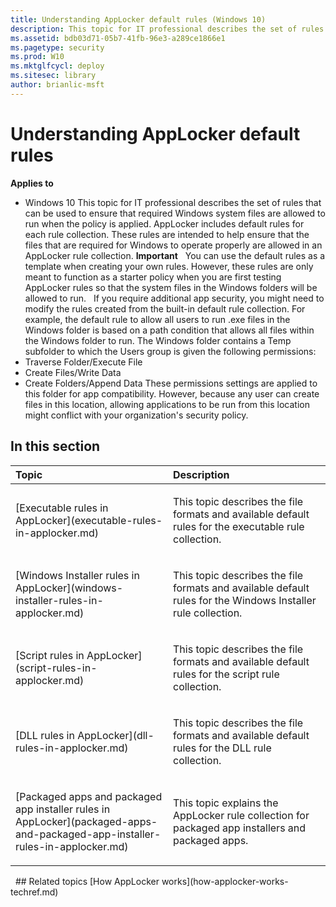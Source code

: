 ```yaml
---
title: Understanding AppLocker default rules (Windows 10)
description: This topic for IT professional describes the set of rules that can be used to ensure that required Windows system files are allowed to run when the policy is applied.
ms.assetid: bdb03d71-05b7-41fb-96e3-a289ce1866e1
ms.pagetype: security
ms.prod: W10
ms.mktglfcycl: deploy
ms.sitesec: library
author: brianlic-msft
---
```

# Understanding AppLocker default rules
**Applies to**
-   Windows 10
This topic for IT professional describes the set of rules that can be used to ensure that required Windows system files are allowed to run when the policy is applied.
AppLocker includes default rules for each rule collection. These rules are intended to help ensure that the files that are required for Windows to operate properly are allowed in an AppLocker rule collection.
**Important**  
You can use the default rules as a template when creating your own rules. However, these rules are only meant to function as a starter policy when you are first testing AppLocker rules so that the system files in the Windows folders will be allowed to run.
 
If you require additional app security, you might need to modify the rules created from the built-in default rule collection. For example, the default rule to allow all users to run .exe files in the Windows folder is based on a path condition that allows all files within the Windows folder to run. The Windows folder contains a Temp subfolder to which the Users group is given the following permissions:
-   Traverse Folder/Execute File
-   Create Files/Write Data
-   Create Folders/Append Data
These permissions settings are applied to this folder for app compatibility. However, because any user can create files in this location, allowing applications to be run from this location might conflict with your organization's security policy.
## In this section
<table>
<colgroup>
<col width="50%" />
<col width="50%" />
</colgroup>
<thead>
<tr class="header">
<th align="left">Topic</th>
<th align="left">Description</th>
</tr>
</thead>
<tbody>
<tr class="odd">
<td align="left"><p>[Executable rules in AppLocker](executable-rules-in-applocker.md)</p></td>
<td align="left"><p>This topic describes the file formats and available default rules for the executable rule collection.</p></td>
</tr>
<tr class="even">
<td align="left"><p>[Windows Installer rules in AppLocker](windows-installer-rules-in-applocker.md)</p></td>
<td align="left"><p>This topic describes the file formats and available default rules for the Windows Installer rule collection.</p></td>
</tr>
<tr class="odd">
<td align="left"><p>[Script rules in AppLocker](script-rules-in-applocker.md)</p></td>
<td align="left"><p>This topic describes the file formats and available default rules for the script rule collection.</p></td>
</tr>
<tr class="even">
<td align="left"><p>[DLL rules in AppLocker](dll-rules-in-applocker.md)</p></td>
<td align="left"><p>This topic describes the file formats and available default rules for the DLL rule collection.</p></td>
</tr>
<tr class="odd">
<td align="left"><p>[Packaged apps and packaged app installer rules in AppLocker](packaged-apps-and-packaged-app-installer-rules-in-applocker.md)</p></td>
<td align="left"><p>This topic explains the AppLocker rule collection for packaged app installers and packaged apps.</p></td>
</tr>
</tbody>
</table>
 
## Related topics
[How AppLocker works](how-applocker-works-techref.md)
 
 
